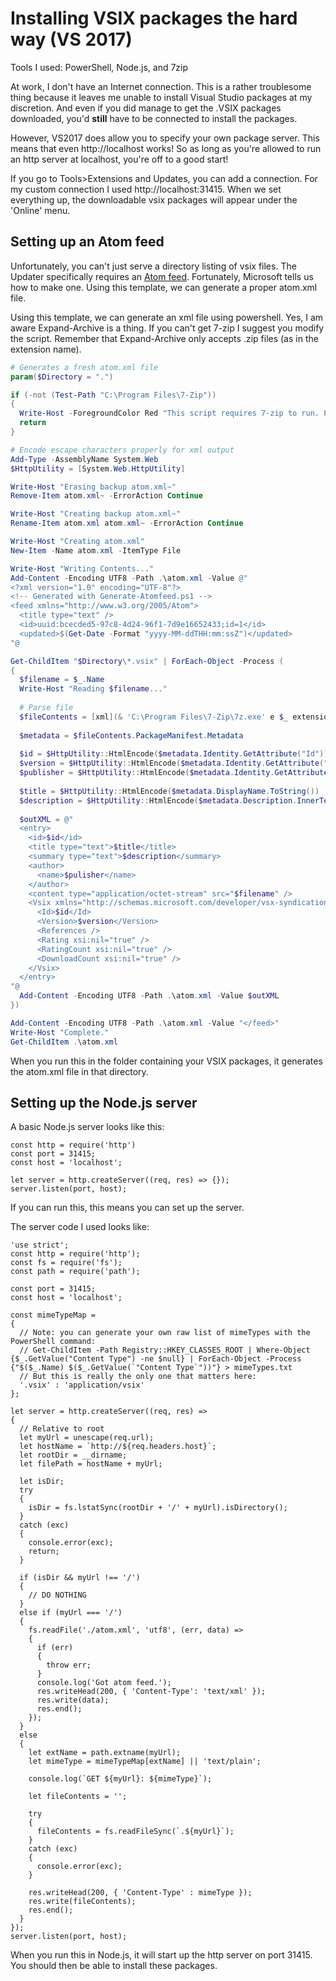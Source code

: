 Installing VSIX packages the hard way (VS 2017)
===============================================

Tools I used: PowerShell, Node.js, and 7zip

At work, I don't have an Internet connection. This is a rather troublesome thing because it leaves me unable to install Visual Studio packages at my discretion. And even if you did manage to get the .VSIX packages downloaded, you'd **still** have to be connected to install the packages.

However, VS2017 does allow you to specify your own package server. This means that even http://localhost works! So as long as you're allowed to run an http server at localhost, you're off to a good start!

If you go to Tools>Extensions and Updates, you can add a connection. For my custom connection I used http://localhost:31415. When we set everything up, the downloadable vsix packages will appear under the 'Online' menu.

## Setting up an Atom feed

Unfortunately, you can't just serve a directory listing of vsix files. The Updater specifically requires an [Atom feed](https://docs.microsoft.com/en-us/visualstudio/extensibility/how-to-create-an-atom-feed-for-a-private-gallery?view=vs-2017). Fortunately, Microsoft tells us how to make one. Using this template, we can generate a proper atom.xml file.

Using this template, we can generate an xml file using powershell. Yes, I am aware Expand-Archive is a thing. If you can't get 7-zip I suggest you modify the script. Remember that Expand-Archive only accepts .zip files (as in the extension name).

```powershell
# Generates a fresh atom.xml file
param($Directory = ".")

if (-not (Test-Path "C:\Program Files\7-Zip"))
{
  Write-Host -ForegroundColor Red "This script requires 7-zip to run. Please install it."
  return
}

# Encode escape characters properly for xml output
Add-Type -AssemblyName System.Web
$HttpUtility = [System.Web.HttpUtility]

Write-Host "Erasing backup atom.xml~"
Remove-Item atom.xml~ -ErrorAction Continue

Write-Host "Creating backup atom.xml~"
Rename-Item atom.xml atom.xml~ -ErrorAction Continue

Write-Host "Creating atom.xml"
New-Item -Name atom.xml -ItemType File

Write-Host "Writing Contents..."
Add-Content -Encoding UTF8 -Path .\atom.xml -Value @"
<?xml version="1.0" encoding="UTF-8"?>
<!-- Generated with Generate-Atomfeed.ps1 -->
<feed xmlns="http://www.w3.org/2005/Atom">
  <title type="text" />
  <id>uuid:bcecded5-97c8-4d24-96f1-7d9e16652433;id=1</id>
  <updated>$(Get-Date -Format "yyyy-MM-ddTHH:mm:ssZ")</updated>
"@

Get-ChildItem "$Directory\*.vsix" | ForEach-Object -Process (
{
  $filename = $_.Name
  Write-Host "Reading $filename..."
  
  # Parse file
  $fileContents = [xml](& 'C:\Program Files\7-Zip\7z.exe' e $_ extension.vsixmanifest -so)
  
  $metadata = $fileContents.PackageManifest.Metadata
  
  $id = $HttpUtility::HtmlEncode($metadata.Identity.GetAttribute("Id"))
  $version = $HttpUtility::HtmlEncode($metadata.Identity.GetAttribute("Version"))
  $publisher = $HttpUtility::HtmlEncode($metadata.Identity.GetAttribute("Publisher"))
  
  $title = $HttpUtility::HtmlEncode($metadata.DisplayName.ToString())
  $description = $HttpUtility::HtmlEncode($metadata.Description.InnerText)
  
  $outXML = @"
  <entry>
    <id>$id</id>
    <title type="text">$title</title>
    <summary type="text">$description</summary>
    <author>
      <name>$pulisher</name>
    </author>
    <content type="application/octet-stream" src="$filename" />
    <Vsix xmlns="http://schemas.microsoft.com/developer/vsx-syndication-schema/2010" xmlns:xsd="http://www.w3.org/2001/XMLSchema" xmlns:xsi="http://www.w3.org/2001/XMLSchema-instance" Version="$version">
      <Id>$id</Id>
      <Version>$version</Version>
      <References />
      <Rating xsi:nil="true" />
      <RatingCount xsi:nil="true" />
      <DownloadCount xsi:nil="true" />
    </Vsix>
  </entry>
"@
  Add-Content -Encoding UTF8 -Path .\atom.xml -Value $outXML
})

Add-Content -Encoding UTF8 -Path .\atom.xml -Value "</feed>"
Write-Host "Complete."
Get-ChildItem .\atom.xml
```

When you run this in the folder containing your VSIX packages, it generates the atom.xml file in that directory.

## Setting up the Node.js server

A basic Node.js server looks like this:

```es6
const http = require('http')
const port = 31415;
const host = 'localhost';

let server = http.createServer((req, res) => {});
server.listen(port, host);
```
If you can run this, this means you can set up the server.

The server code I used looks like:
```es6
'use strict';
const http = require('http');
const fs = require('fs');
const path = require('path');

const port = 31415;
const host = 'localhost';

const mimeTypeMap = 
{
  // Note: you can generate your own raw list of mimeTypes with the PowerShell command:
  // Get-ChildItem -Path Registry::HKEY_CLASSES_ROOT | Where-Object {$_.GetValue("Content Type") -ne $null} | ForEach-Object -Process {"$($_.Name) $($_.GetValue(`"Content Type`"))"} > mimeTypes.txt
  // But this is really the only one that matters here:
  '.vsix' : 'application/vsix'
};

let server = http.createServer((req, res) => 
{
  // Relative to root
  let myUrl = unescape(req.url);
  let hostName = `http://${req.headers.host}`;
  let rootDir = __dirname;
  let filePath = hostName + myUrl;
  
  let isDir;
  try
  {
    isDir = fs.lstatSync(rootDir + '/' + myUrl).isDirectory();
  }
  catch (exc)
  {
    console.error(exc);
    return;
  }
  
  if (isDir && myUrl !== '/')
  {
    // DO NOTHING
  }
  else if (myUrl === '/')
  {
    fs.readFile('./atom.xml', 'utf8', (err, data) =>
    {
      if (err)
      {
        throw err;
      }
      console.log('Got atom feed.');
      res.writeHead(200, { 'Content-Type': 'text/xml' });
      res.write(data);
      res.end();
    });
  }
  else
  {
    let extName = path.extname(myUrl);
    let mimeType = mimeTypeMap[extName] || 'text/plain';
    
    console.log(`GET ${myUrl}: ${mimeType}`);
    
    let fileContents = '';
    
    try
    {
      fileContents = fs.readFileSync(`.${myUrl}`);
    }
    catch (exc)
    {
      console.error(exc);
    }
    
    res.writeHead(200, { 'Content-Type' : mimeType });
    res.write(fileContents);
    res.end();
  }
});
server.listen(port, host);
```

When you run this in Node.js, it will start up the http server on port 31415. You should then be able to install these packages.
